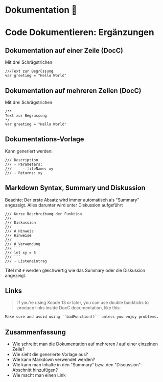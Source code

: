# Dokumentation 📝

# Code Dokumentieren: Ergänzungen

## Dokumentation auf einer Zeile (DocC)

Mit drei Schrägstrichen

```
///Text zur Begrüssung
var greeting = "Hello World"
```

## Dokumentation auf mehreren Zeilen (DocC)

Mit drei Schrägstrichen

```
/**
Text zur Begrüssung
*/
var greeting = "Hello World"
```

## Dokumentations-Vorlage

Kann generiert werden:

```
/// Description
/// - Parameters:
/// 	- fileName: xy
///	- Returns: xy
```

## Markdown Syntax, Summary und Diskussion

Beachte: Der erste Absatz wird immer automatisch als "Summary" angezeigt. Alles darunter wird unter Diskussion aufgeführt

````
/// Kurze Beschreibung der Funktion
///
/// Diskussion
///
/// # Hinweis
/// Hinweise
///
/// # Verwendung
/// ```
/// let xy = 5
/// ```
/// - Listeneintrag
````

Titel mit `#` werden gleichwertig wie das Summary oder die Diskussion angezeigt.

## Links
> If you’re using Xcode 13 or later, you can use double backticks to produce links inside DocC documentation, like this:

```markdown
Make sure and avoid using ``badFunction()`` unless you enjoy problems.
```


## Zusammenfassung
- Wie schreibt man die Dokumentation auf mehreren / auf einer einzelnen Zeile?
- Wie sieht die generierte Vorlage aus?
- Wie kann Markdown verwendet werden?
- Wie kann man Inhalte in den "Summary" bzw. den "Discussion"-Abschnitt hinzufügen?
- Wie macht man einen Link